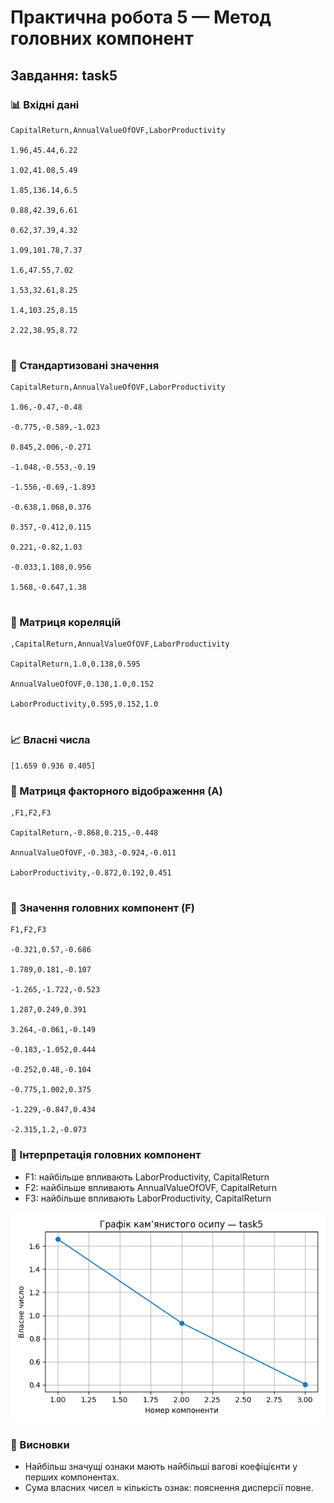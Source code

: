 # Практична робота 5 — Метод головних компонент
## Завдання: task5

### 📊 Вхідні дані

```csv
CapitalReturn,AnnualValueOfOVF,LaborProductivity

1.96,45.44,6.22

1.02,41.08,5.49

1.85,136.14,6.5

0.88,42.39,6.61

0.62,37.39,4.32

1.09,101.78,7.37

1.6,47.55,7.02

1.53,32.61,8.25

1.4,103.25,8.15

2.22,38.95,8.72


```
### 📐 Стандартизовані значення

```csv
CapitalReturn,AnnualValueOfOVF,LaborProductivity

1.06,-0.47,-0.48

-0.775,-0.589,-1.023

0.845,2.006,-0.271

-1.048,-0.553,-0.19

-1.556,-0.69,-1.893

-0.638,1.068,0.376

0.357,-0.412,0.115

0.221,-0.82,1.03

-0.033,1.108,0.956

1.568,-0.647,1.38


```
### 🔗 Матриця кореляцій

```csv
,CapitalReturn,AnnualValueOfOVF,LaborProductivity

CapitalReturn,1.0,0.138,0.595

AnnualValueOfOVF,0.138,1.0,0.152

LaborProductivity,0.595,0.152,1.0


```
### 📈 Власні числа

```text
[1.659 0.936 0.405]
```
### 🧮 Матриця факторного відображення (A)

```csv
,F1,F2,F3

CapitalReturn,-0.868,0.215,-0.448

AnnualValueOfOVF,-0.383,-0.924,-0.011

LaborProductivity,-0.872,0.192,0.451


```
### 🧠 Значення головних компонент (F)

```csv
F1,F2,F3

-0.321,0.57,-0.686

1.789,0.181,-0.107

-1.265,-1.722,-0.523

1.287,0.249,0.391

3.264,-0.061,-0.149

-0.183,-1.052,0.444

-0.252,0.48,-0.104

-0.775,1.002,0.375

-1.229,-0.847,0.434

-2.315,1.2,-0.073

```
### 🧩 Інтерпретація головних компонент
- F1: найбільше впливають LaborProductivity, CapitalReturn
- F2: найбільше впливають AnnualValueOfOVF, CapitalReturn
- F3: найбільше впливають LaborProductivity, CapitalReturn

![Графік кам’янистого осипу](pr5_task5_scree.png)
### 📌 Висновки
- Найбільш значущі ознаки мають найбільші вагові коефіцієнти у перших компонентах.
- Сума власних чисел ≈ кількість ознак: пояснення дисперсії повне.
